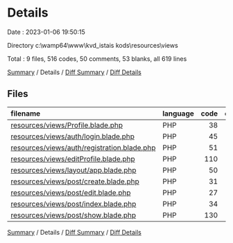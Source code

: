 # Details

Date : 2023-01-06 19:50:15

Directory c:\\wamp64\\www\\kvd_istais kods\\resources\\views

Total : 9 files,  516 codes, 50 comments, 53 blanks, all 619 lines

[Summary](results.md) / Details / [Diff Summary](diff.md) / [Diff Details](diff-details.md)

## Files
| filename | language | code | comment | blank | total |
| :--- | :--- | ---: | ---: | ---: | ---: |
| [resources/views/Profile.blade.php](/resources/views/Profile.blade.php) | PHP | 38 | 0 | 4 | 42 |
| [resources/views/auth/login.blade.php](/resources/views/auth/login.blade.php) | PHP | 45 | 0 | 4 | 49 |
| [resources/views/auth/registration.blade.php](/resources/views/auth/registration.blade.php) | PHP | 51 | 0 | 3 | 54 |
| [resources/views/editProfile.blade.php](/resources/views/editProfile.blade.php) | PHP | 110 | 3 | 3 | 116 |
| [resources/views/layout/app.blade.php](/resources/views/layout/app.blade.php) | PHP | 50 | 0 | 8 | 58 |
| [resources/views/post/create.blade.php](/resources/views/post/create.blade.php) | PHP | 31 | 24 | 5 | 60 |
| [resources/views/post/edit.blade.php](/resources/views/post/edit.blade.php) | PHP | 27 | 23 | 8 | 58 |
| [resources/views/post/index.blade.php](/resources/views/post/index.blade.php) | PHP | 34 | 0 | 6 | 40 |
| [resources/views/post/show.blade.php](/resources/views/post/show.blade.php) | PHP | 130 | 0 | 12 | 142 |

[Summary](results.md) / Details / [Diff Summary](diff.md) / [Diff Details](diff-details.md)